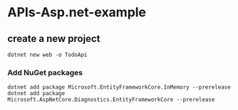 # APIs-Asp.net-example

## create a new project
 `dotnet new web -o TodoApi`

### Add NuGet packages
 `dotnet add package Microsoft.EntityFrameworkCore.InMemory --prerelease`
 `dotnet add package Microsoft.AspNetCore.Diagnostics.EntityFrameworkCore --prerelease`
